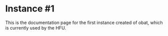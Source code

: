 # Instance \#1

This is the documentation page for the first instance created of obat, which is
currently used by the HFU.

